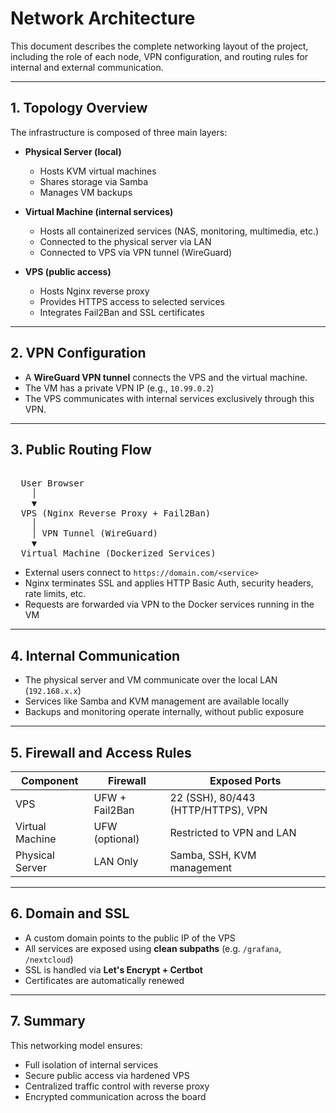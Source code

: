 # Network Architecture

This document describes the complete networking layout of the project, including the role of each node, VPN configuration, and routing rules for internal and external communication.

---

## 1. Topology Overview

The infrastructure is composed of three main layers:

- **Physical Server (local)**  
  - Hosts KVM virtual machines  
  - Shares storage via Samba  
  - Manages VM backups

- **Virtual Machine (internal services)**  
  - Hosts all containerized services (NAS, monitoring, multimedia, etc.)  
  - Connected to the physical server via LAN  
  - Connected to VPS via VPN tunnel (WireGuard)

- **VPS (public access)**  
  - Hosts Nginx reverse proxy  
  - Provides HTTPS access to selected services  
  - Integrates Fail2Ban and SSL certificates

---

## 2. VPN Configuration

- A **WireGuard VPN tunnel** connects the VPS and the virtual machine.  
- The VM has a private VPN IP (e.g., `10.99.0.2`)  
- The VPS communicates with internal services exclusively through this VPN.

---

## 3. Public Routing Flow

<pre> 
  User Browser
    │
    ▼
  VPS (Nginx Reverse Proxy + Fail2Ban)
    │
    │ VPN Tunnel (WireGuard)
    ▼
  Virtual Machine (Dockerized Services)
</pre>


- External users connect to `https://domain.com/<service>`
- Nginx terminates SSL and applies HTTP Basic Auth, security headers, rate limits, etc.
- Requests are forwarded via VPN to the Docker services running in the VM

---

## 4. Internal Communication

- The physical server and VM communicate over the local LAN (`192.168.x.x`)
- Services like Samba and KVM management are available locally
- Backups and monitoring operate internally, without public exposure

---

## 5. Firewall and Access Rules

| Component        | Firewall     | Exposed Ports                       |
|------------------|--------------|-------------------------------------|
| VPS              | UFW + Fail2Ban | 22 (SSH), 80/443 (HTTP/HTTPS), VPN |
| Virtual Machine  | UFW (optional) | Restricted to VPN and LAN          |
| Physical Server  | LAN Only      | Samba, SSH, KVM management          |

---

## 6. Domain and SSL

- A custom domain points to the public IP of the VPS  
- All services are exposed using **clean subpaths** (e.g. `/grafana`, `/nextcloud`)  
- SSL is handled via **Let's Encrypt + Certbot**  
- Certificates are automatically renewed

---

## 7. Summary

This networking model ensures:
- Full isolation of internal services
- Secure public access via hardened VPS
- Centralized traffic control with reverse proxy
- Encrypted communication across the board
